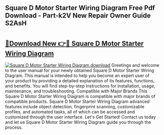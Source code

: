 ## Square D Motor Starter Wiring Diagram Free Pdf Download - Part-k2V New Repair Owner Guide S2AsH

# <h2><a href="http://dfi7bxd.blite.top/?on=Square+D+Motor+Starter+Wiring+Diagram">🔗Download New 👉🔴 Square D Motor Starter Wiring Diagram</a></h2>

[![Square D Motor Starter Wiring Diagram download](https://i.imgur.com/lujVjoI.png)](http://dfi7bxd.blite.top/?on=Square+D+Motor+Starter+Wiring+Diagram)
Greetings and welcome to the user manual for your newly obtained Square D Motor Starter Wiring Diagram. This manual is intended to help you become an expert user of your product by providing a detailed explanation of its features, functions, and benefits. You will find step-by-step instructions for installation, usage, maintenance, and troubleshooting. Compatible with Major Brands This Square D Motor Starter Wiring Diagram is compatible with major brands of compatible products. Square D Motor Starter Wiring Diagram advanced features include object detection, fingerprint scanning, customizable profiles, and automated tasks, all of which can be accessed and customized through the user interface. Let's Get Started! Contact us today and let us Square D Motor Starter Wiring Diagram guide you through the process.
